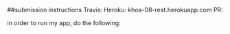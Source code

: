 ##submission instructions
Travis:
Heroku: khoa-08-rest.herokuapp.com
PR:

in order to run my app, do the following: